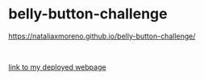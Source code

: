 # belly-button-challenge
https://nataliaxmoreno.github.io/belly-button-challenge/

<br>

[link to my deployed webpage](https://nataliaxmoreno.github.io/belly-button-challenge/)